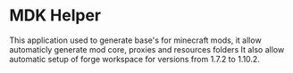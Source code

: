 # MDK Helper
This application used to generate base's for minecraft mods, it allow automaticly generate mod core, proxies and resources folders It also allow automatic setup of forge workspace for versions from 1.7.2 to 1.10.2.

